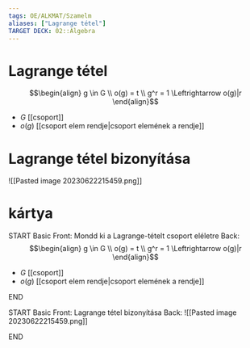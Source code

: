 ```yaml
---
tags: OE/ALKMAT/Szamelm 
aliases: ["Lagrange tétel"]
TARGET DECK: 02::Algebra
---
```


# Lagrange tétel
$$\begin{align}
	g \in G \\
	o(g) = t \\
	g^r = 1 \Leftrightarrow o(g)|r
\end{align}$$
- $G$ [[csoport]]
- $o(g)$ [[csoport elem rendje|csoport elemének a rendje]]

# Lagrange tétel bizonyítása
![[Pasted image 20230622215459.png]]

# kártya
START
Basic
Front:
Mondd ki a Lagrange-tételt csoport eléletre
Back:
$$\begin{align}
	g \in G \\
	o(g) = t \\
	g^r = 1 \Leftrightarrow o(g)|r
\end{align}$$
- $G$ [[csoport]]
- $o(g)$ [[csoport elem rendje|csoport elemének a rendje]]
<!--ID: 1687463724422-->
END

START
Basic
Front:
Lagrange tétel bizonyítása
Back:
![[Pasted image 20230622215459.png]]
<!--ID: 1687463724428-->
END